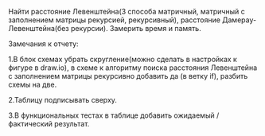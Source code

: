 Найти расстояние Левенштейна(3 способа матричный, матричный с заполнением матрицы рекурсией, рекурсивный), расстояние Дамерау-Левенштейна(без рекурсии). Замерить время и память.

Замечания к отчету:

1.В блок схемах убрать скругление(можно сделать в настройках к фигуре в draw.io), в схеме к алгоритму поиска расстояния Левенштейна с заполнением матрицы рекурсивно добавить да (в ветку if),
разбить схемы на две.

2.Таблицу подписывать сверху.

3.В функциональных тестах в таблице добавить ожидаемый / фактический результат.

